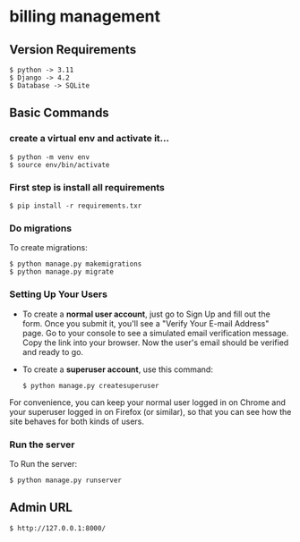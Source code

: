 # billing management

## Version Requirements
    $ python -> 3.11
    $ Django -> 4.2
    $ Database -> SQLite

## Basic Commands

### create a virtual env and activate it...

    $ python -m venv env
    $ source env/bin/activate

### First step is install all requirements

    $ pip install -r requirements.txr

### Do migrations

To create migrations:

    $ python manage.py makemigrations
    $ python manage.py migrate


### Setting Up Your Users

- To create a **normal user account**, just go to Sign Up and fill out the form. Once you submit it, you'll see a "Verify Your E-mail Address" page. Go to your console to see a simulated email verification message. Copy the link into your browser. Now the user's email should be verified and ready to go.

- To create a **superuser account**, use this command:

      $ python manage.py createsuperuser

For convenience, you can keep your normal user logged in on Chrome and your superuser logged in on Firefox (or similar), so that you can see how the site behaves for both kinds of users.

### Run the server

To Run the server:

    $ python manage.py runserver


## Admin URL
    $ http://127.0.0.1:8000/


